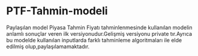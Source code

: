 # PTF-Tahmin-modeli
Paylaşılan model Piyasa Tahmin Fiyatı tahminlenmesinde kullanılan modelin anlamlı sonuçlar veren ilk versiyonudur.Gelişmiş versiyonu private tır.Ayrıca bu modelde kullanılan inputlarda farklı tahminleme algoritmaları ile elde edilmiş olup,paylaşılamamaktadır.
